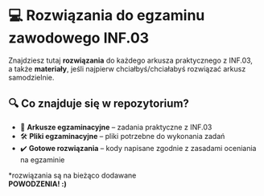 # 💻 Rozwiązania do egzaminu zawodowego INF.03 

Znajdziesz tutaj **rozwiązania** do każdego arkusza praktycznego z INF.03,  
a także **materiały**, jeśli najpierw chciałbyś/chciałabyś rozwiązać arkusz samodzielnie.

## 🔍 Co znajduje się w repozytorium?

- 📄 **Arkusze egzaminacyjne** – zadania praktyczne z INF.03
- 🛠️ **Pliki egzaminacyjne** – pliki potrzebne do wykonania zadań
- ✔️ **Gotowe rozwiązania** – kody napisane zgodnie z zasadami oceniania na egzaminie

*rozwiązania są na bieżąco dodawane    
  **POWODZENIA! :)**     
